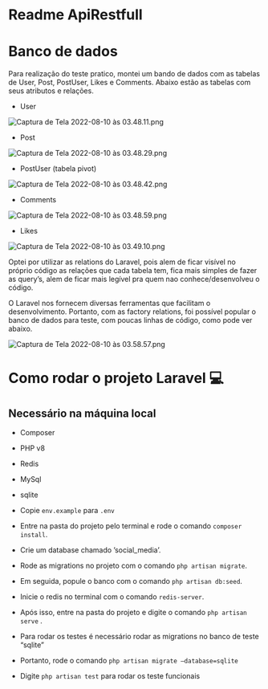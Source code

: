 # Readme ApiRestfull

# Banco de dados

Para realização do teste pratico, montei um bando de dados com as tabelas de User, Post, PostUser, Likes e Comments. Abaixo estão as tabelas com seus atributos e relações. 

- User

![Captura de Tela 2022-08-10 às 03.48.11.png](https://s3-us-west-2.amazonaws.com/secure.notion-static.com/c3dc3b4b-4126-4eaa-a407-c89eb935bb83/Captura_de_Tela_2022-08-10_s_03.48.11.png)

- Post

![Captura de Tela 2022-08-10 às 03.48.29.png](https://s3-us-west-2.amazonaws.com/secure.notion-static.com/902eb479-2af8-43c7-98c4-f7064f05101d/Captura_de_Tela_2022-08-10_s_03.48.29.png)

- PostUser (tabela pivot)

![Captura de Tela 2022-08-10 às 03.48.42.png](https://s3-us-west-2.amazonaws.com/secure.notion-static.com/ffa57e1f-eab3-4486-8488-55d84e1edb4b/Captura_de_Tela_2022-08-10_s_03.48.42.png)

- Comments

![Captura de Tela 2022-08-10 às 03.48.59.png](https://s3-us-west-2.amazonaws.com/secure.notion-static.com/c213fd5a-9126-4dfa-b78a-0a23e73a000c/Captura_de_Tela_2022-08-10_s_03.48.59.png)

- Likes

![Captura de Tela 2022-08-10 às 03.49.10.png](https://s3-us-west-2.amazonaws.com/secure.notion-static.com/f9d3e61a-db91-4906-b7ab-280f35515fc2/Captura_de_Tela_2022-08-10_s_03.49.10.png)

Optei por utilizar as relations do Laravel, pois alem de ficar visível no próprio código as relações que cada tabela tem, fica mais simples de fazer as query’s, alem de ficar mais legível pra quem nao conhece/desenvolveu o código.

O Laravel nos fornecem diversas ferramentas que facilitam o desenvolvimento. Portanto, com as factory relations, foi possível popular o banco de dados para teste, com poucas linhas de código, como pode ver abaixo.

![Captura de Tela 2022-08-10 às 03.58.57.png](https://s3-us-west-2.amazonaws.com/secure.notion-static.com/52141b5e-a919-4a7c-8a93-f21c3de494c1/Captura_de_Tela_2022-08-10_s_03.58.57.png)

# Como rodar o projeto Laravel 💻

## Necessário na máquina local

- Composer
- PHP v8
- Redis
- MySql
- sqlite

- Copie `env.example` para `.env`
- Entre na pasta do projeto pelo terminal e rode o comando `composer install`.
- Crie um database chamado ’social_media’.
- Rode as migrations no projeto com o comando `php artisan migrate`.
- Em seguida, popule o banco com o comando `php artisan db:seed`.
- Inicie o redis no terminal com o comando `redis-server`.
- Após isso, entre na pasta do projeto e digite o comando `php artisan serve` .
- Para rodar os testes é necessário rodar as migrations no banco de teste “sqlite”
- Portanto, rode o comando `php artisan migrate —database=sqlite`
- Digite `php artisan test` para rodar os teste funcionais

